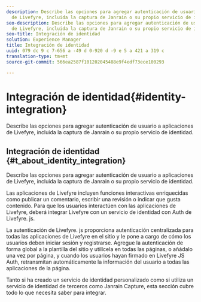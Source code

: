```yaml
---
description: Describe las opciones para agregar autenticación de usuario a aplicaciones
  de Livefyre, incluida la captura de Janrain o su propio servicio de identidad.
seo-description: Describe las opciones para agregar autenticación de usuario a aplicaciones
  de Livefyre, incluida la captura de Janrain o su propio servicio de identidad.
seo-title: Integración de identidad
solution: Experience Manager
title: Integración de identidad
uuid: 079 dc 9 c 7-656 a -49 d 0-920 d -9 e 5 a 421 a 319 c
translation-type: tm+mt
source-git-commit: 566ea2587f101202045488e9f4edf73ece100293

---
```



# Integración de identidad{#identity-integration}

Describe las opciones para agregar autenticación de usuario a aplicaciones de Livefyre, incluida la captura de Janrain o su propio servicio de identidad.

## Integración de identidad {#t_about_identity_integration}

Describe las opciones para agregar autenticación de usuario a aplicaciones de Livefyre, incluida la captura de Janrain o su propio servicio de identidad.

Las aplicaciones de Livefyre incluyen funciones interactivas enriquecidas como publicar un comentario, escribir una revisión o indicar que gusta contenido. Para que los usuarios interactúen con las aplicaciones de Livefyre, deberá integrar Livefyre con un servicio de identidad con Auth de Livefyre. js.

La autenticación de Livefyre. js proporciona autenticación centralizada para todas las aplicaciones de Livefyre en el sitio y le pone a cargo de cómo los usuarios deben iniciar sesión y registrarse. Agregue la autenticación de forma global a la plantilla del sitio y utilícela en todas las páginas, o añádalo una vez por página, y cuando los usuarios hayan firmado en Livefyre JS Auth, retransmitan automáticamente la información del usuario a todas las aplicaciones de la página.

Tanto si ha creado un servicio de identidad personalizado como si utiliza un servicio de identidad de terceros como Janrain Capture, esta sección cubre todo lo que necesita saber para integrar.
